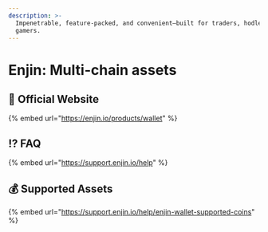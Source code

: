 ```yaml
---
description: >-
  Impenetrable, feature-packed, and convenient—built for traders, hodlers, and
  gamers.
---
```


# Enjin: Multi-chain assets

## 🚀 Official Website

{% embed url="https://enjin.io/products/wallet" %}

## ⁉ FAQ

{% embed url="https://support.enjin.io/help" %}

## 💰 Supported Assets

{% embed url="https://support.enjin.io/help/enjin-wallet-supported-coins" %}

